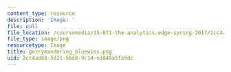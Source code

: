 ```yaml
---
content_type: resource
description: 'Image: '
file: null
file_location: /coursemedia/15-071-the-analytics-edge-spring-2017/2cc4ad885d2156d89c14e3848a5fb9dc_gerrymandering_bluewins.png
file_type: image/png
resourcetype: Image
title: gerrymandering_bluewins.png
uid: 2cc4ad88-5d21-56d8-9c14-e3848a5fb9dc
---
```

